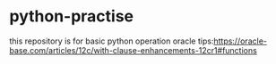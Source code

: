 # python-practise
this repository is for basic python operation
oracle tips:https://oracle-base.com/articles/12c/with-clause-enhancements-12cr1#functions
